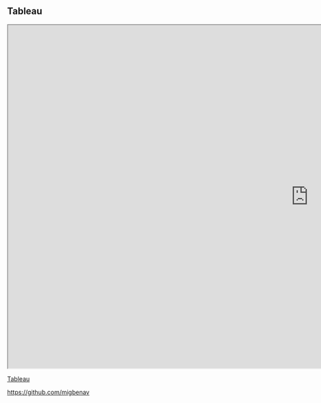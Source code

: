 ## Tableau

<iframe src="https://public.tableau.com/views/CMRSalesOpportunities/Dashboard3?:language=es-ES&:sid=&:redirect=auth&:display_count=n&:origin=viz_share_link:showVizHome=no&:embed=true"
 width="1400" height="800"></iframe>

[Tableau](https://public.tableau.com/views/CMRSalesOpportunities/Dashboard3?:language=es-ES&:sid=&:redirect=auth&:display_count=n&:origin=viz_share_link)

https://github.com/migbenav
